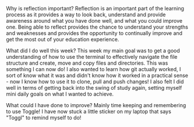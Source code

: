 Why is reflection important?
Reflection is an important part of the learning process as it provides a way to look back, understand and provide awareness around what you have done well, and what you could improve one. Being able to reflect provides the chance to understand your strengths and weaknesses and provides the opportunity to continually improve and get the most out of your education experience.

What did I do well this week?
This week my main goal was to get a good understanding of how to use the terminal to effectively navigate the file structure and create, move and copy files and directories. This was something I can now do! I also wanted to learn how git actually worked, I sort of know what it was and didn't know how it worked in a practical sense - now I know how to use it to clone, pull and push changes!
I also felt I did well in terms of getting back into the swing of study again, setting myself mini daily goals on what I wanted to achieve.

What could I have done to improve?
Mainly time keeping and remembering to use Toggle! I have now stuck a little sticker on my laptop that says "Toggl" to remind myself to do!
